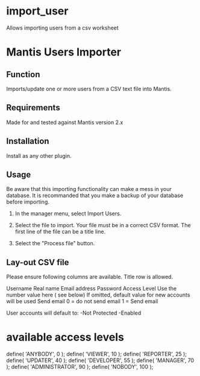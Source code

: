 # import_user
Allows importing users from a csv worksheet

Mantis Users Importer
=====================

Function
---------
Imports/update one or more users from a CSV text file into Mantis.

Requirements
-------------
Made for and tested against Mantis version 2.x

Installation
------------
Install as any other plugin.

Usage
-----
Be aware that this importing functionality can make a mess in your database. It is recommanded that you make
a backup of your database before importing.

1. In the manager menu, select Import Users.

2. Select the file to import. Your file must be in a correct CSV format.
   The first line of the file can be a title line. 

3. Select the "Process file" button.


Lay-out CSV file
----------------
Please ensure following columns are available.
Title row is allowed.

Username
Real name
Email address
Password 
Access Level 
	Use the number value here ( see below)
	If omitted, default value for new accounts will be used
Send email
	0 =  do not send email
	1 =  Send email
	
User accounts will default to:
 -Not Protected
 -Enabled
 
# available access levels 
define( 'ANYBODY', 0 );
define( 'VIEWER', 10 );
define( 'REPORTER', 25 );
define( 'UPDATER', 40 );
define( 'DEVELOPER', 55 );
define( 'MANAGER', 70 );
define( 'ADMINISTRATOR', 90 );
define( 'NOBODY', 100 ); 
